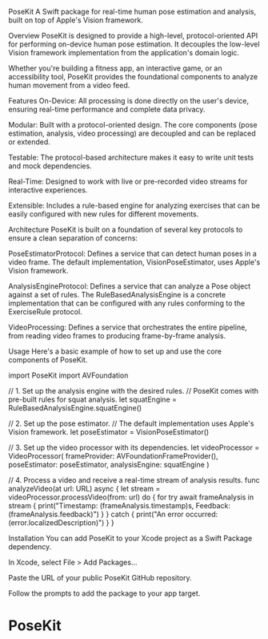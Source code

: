 PoseKit
A Swift package for real-time human pose estimation and analysis, built on top of Apple's Vision framework.

Overview
PoseKit is designed to provide a high-level, protocol-oriented API for performing on-device human pose estimation. It decouples the low-level Vision framework implementation from the application's domain logic.

Whether you're building a fitness app, an interactive game, or an accessibility tool, PoseKit provides the foundational components to analyze human movement from a video feed.

Features
On-Device: All processing is done directly on the user's device, ensuring real-time performance and complete data privacy.

Modular: Built with a protocol-oriented design. The core components (pose estimation, analysis, video processing) are decoupled and can be replaced or extended.

Testable: The protocol-based architecture makes it easy to write unit tests and mock dependencies.

Real-Time: Designed to work with live or pre-recorded video streams for interactive experiences.

Extensible: Includes a rule-based engine for analyzing exercises that can be easily configured with new rules for different movements.

Architecture
PoseKit is built on a foundation of several key protocols to ensure a clean separation of concerns:

PoseEstimatorProtocol: Defines a service that can detect human poses in a video frame. The default implementation, VisionPoseEstimator, uses Apple's Vision framework.

AnalysisEngineProtocol: Defines a service that can analyze a Pose object against a set of rules. The RuleBasedAnalysisEngine is a concrete implementation that can be configured with any rules conforming to the ExerciseRule protocol.

VideoProcessing: Defines a service that orchestrates the entire pipeline, from reading video frames to producing frame-by-frame analysis.

Usage
Here's a basic example of how to set up and use the core components of PoseKit.

import PoseKit
import AVFoundation

// 1. Set up the analysis engine with the desired rules.
// PoseKit comes with pre-built rules for squat analysis.
let squatEngine = RuleBasedAnalysisEngine.squatEngine()

// 2. Set up the pose estimator.
// The default implementation uses Apple's Vision framework.
let poseEstimator = VisionPoseEstimator()

// 3. Set up the video processor with its dependencies.
let videoProcessor = VideoProcessor(
    frameProvider: AVFoundationFrameProvider(),
    poseEstimator: poseEstimator,
    analysisEngine: squatEngine
)

// 4. Process a video and receive a real-time stream of analysis results.
func analyzeVideo(at url: URL) async {
    let stream = videoProcessor.processVideo(from: url)
    do {
        for try await frameAnalysis in stream {
            print("Timestamp: \(frameAnalysis.timestamp)s, Feedback: \(frameAnalysis.feedback)")
        }
    } catch {
        print("An error occurred: \(error.localizedDescription)")
    }
}

Installation
You can add PoseKit to your Xcode project as a Swift Package dependency.

In Xcode, select File > Add Packages...

Paste the URL of your public PoseKit GitHub repository.

Follow the prompts to add the package to your app target.

# PoseKit
